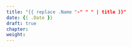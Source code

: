 ```yaml
---
title: "{{ replace .Name "-" " " | title }}"
date: {{ .Date }}
draft: true
chapter: 
weight: 
---
```


